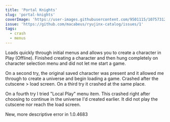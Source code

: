 ```yaml
---
title: 'Portal Knights'
slug: 'portal-knights'
coverImage: 'https://user-images.githubusercontent.com/9501115/107573126-09247880-6be5-11eb-818a-4473f62ef0ce.png'
issue: 'https://github.com/macabeus/ryujinx-catalog/issues/1'
tags:
  - crash
  - menus
---
```


Loads quickly through initial menus and allows you to create a character in Play (Offline). Finished creating a character and then hung completely on character selection menu and did not let me start a game.

On a second try, the original saved character was present and it allowed me through to create a universe and begin loading a game. Crashed after the cutscene > load screen.
On a third try it crashed at the same place.

On a fourth try I tried "Local Play" menu item. This crashed right after choosing to continue in the universe I'd created earlier. It did not play the cutscene nor reach the load screen.

New, more descriptive error in 1.0.4683
